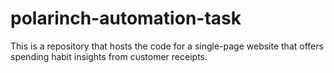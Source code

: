 # polarinch-automation-task
This is a repository that hosts the code for a single-page website that offers spending habit insights from customer receipts.
